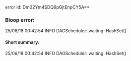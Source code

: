error id: Dm02Ym4SDQ9pGjtEnpCY5A==
### Bloop error:

25/06/18 00:42:54 INFO DAGScheduler: waiting: HashSet()
#### Short summary: 

25/06/18 00:42:54 INFO DAGScheduler: waiting: HashSet()